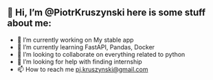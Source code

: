  👋 Hi, I’m @PiotrKruszynski
 here is some stuff about me:
 ---
- 🔭 I’m currently working on My stable app
- 🌱 I’m currently learning FastAPI, Pandas, Docker
- 👯 I’m looking to collaborate on everything related to python
- 🤔 I’m looking for help with finding internship
- 📫 How to reach me pj.kruszynski@gmail.com

<!---
PiotrKruszynski/PiotrKruszynski is a ✨ special ✨ repository because its `README.md` (this file) appears on your GitHub profile.
You can click the Preview link to take a look at your changes.
--->
